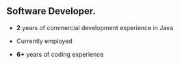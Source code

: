 ## Software Developer.

* **2** years of commercial development experience in Java

* Currently employed

* **6+** years of coding experience

<!-- **My Wakatime statistics** -->

